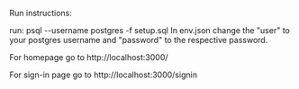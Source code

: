 Run instructions:

run: psql --username postgres -f setup.sql
In env.json change the "user" to your postgres username and "password" to the respective password.

For homepage go to http://localhost:3000/ 

For sign-in page go to http://localhost:3000/signin 


